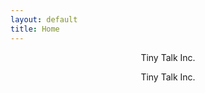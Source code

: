 ```yaml
---
layout: default
title: Home
---
```


<div style="text-align: center">
  <div id="home-page-text">
    <p class="blue-text big-text">Tiny Talk Inc.</p>
    <p class="black-text"> Tiny Talk Inc. </p>
  </div>
</div>
